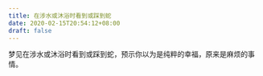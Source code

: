 ```yaml
---
title: 在涉水或沐浴时看到或踩到蛇
date: 2020-02-15T20:54:12+08:00
draft: false
---
```


梦见在涉水或沐浴时看到或踩到蛇，预示你以为是纯粹的幸福，原来是麻烦的事情。

